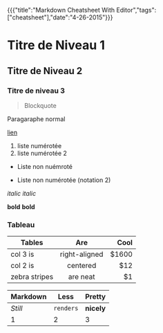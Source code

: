 {{{"title":"Markdown Cheatsheet With Editor","tags":["cheatsheet"],"date":"4-26-2015"}}}
# Titre de Niveau 1
## Titre de Niveau 2
### Titre de niveau 3

> Blockquote

Paragaraphe normal 

[lien](http://www.google.com)

1. liste numérotée
2. liste numérotée 2

+ Liste non nuémroté
- Liste non numérotée (notation 2)

_italic_ *italic*

__bold__ **bold**

### Tableau

| Tables        | Are           | Cool  |
| ------------- |:-------------:| -----:|
| col 3 is      | right-aligned | $1600 |
| col 2 is      | centered      |   $12 |
| zebra stripes | are neat      |    $1 |

Markdown | Less | Pretty
--- | --- | ---
*Still* | `renders` | **nicely**
1 | 2 | 3
